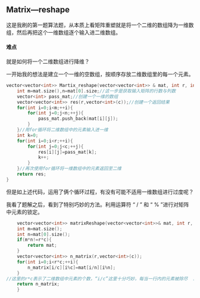 ## Matrix—reshape

这是我刷的第一题算法题，从本质上看矩阵重塑就是将一个二维的数组降为一维数组，然后再把这个一维数组逐个输入进二维数组。

#### 难点

就是如何将一个二维数组进行降维？

一开始我的想法是建立一个一维的空数组，按顺序存放二维数组里的每一个元素。

```c++
vector<vector<int>> Martix_reshape(vector<vector<int>> & mat, int r, int c){
    int m=mat.size(),n=mat[0].size;//这一步是获取输入矩阵的行数与列数
 	vector<int> pass_mat;//创建一个一维的数组
    vector<vector<int>> res(r,vector<int>(c));//创建一个返回结果
    for(int i=0;i<m;++i){
        for(int j=0;j<n;++j){
            pass_mat.push_back(mat[i][j]);
        }
    }//用for循环将二维数组中的元素输入进一维
    int k=0;
    for(int i=0;i<r;++i){
        for(int j=0;j<c;++j){
            res[i][j]=pass_mat[k];
            k++;
        }
    }//再次使用for循环将一维数组中的元素返回至二维
    return res;
}
```

但是如上述代码，运用了俩个循环过程，有没有可能不适用一维数组进行过度呢？

我看了题解之后，看到了特别巧妙的方法。利用运算符 “ / ” 和 “ % ”进行对矩阵中元素的锁定。

```c++
    vector<vector<int>> matrixReshape(vector<vector<int>>& mat, int r, int c){
    int m=mat.size();
    int n=mat[0].size();
    if(m*n!=r*c){
        return mat;
    }
    vector<vector<int>> n_matrix(r,vector<int>(c));
    for(int i=0;i<r*c;++i){
        n_matrix[i/c][i%c]=mat[i/n][i%n];
    }
//这里的r*c表示了二维数组中元素的个数，“i/c”这里十分巧妙，每当一行内的元素被除尽  的时候自动会跳到下一行，“i%c”则是在每一行内进行选择。
    return n_matrix;
    }
```































































































































































































































































































































































































































